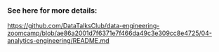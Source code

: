 ### See here for more details:
https://github.com/DataTalksClub/data-engineering-zoomcamp/blob/ae86a2001d7f6371e7f466da49c3e309cc8e4725/04-analytics-engineering/README.md